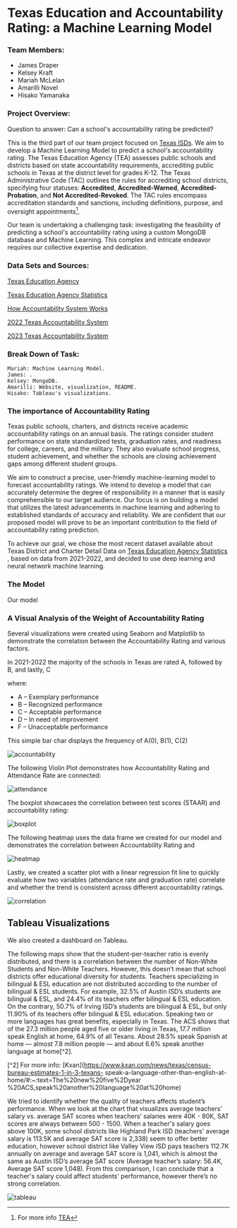 # Texas Education and Accountability Rating: a Machine Learning Model

### Team Members: 
- James Draper
- Kelsey Kraft
- Mariah McLelan
- Amarilli Novel
- Hisako Yamanaka

  
### Project Overview:

Question to answer: Can a school's accountability rating be predicted?

This is the third part of our team project focused on [Texas ISDs](https://github.com/mariahmclelan/TexasISDs). We aim to develop a Machine Learning Model to predict a school's accountability rating. The Texas Education Agency (TEA) assesses public schools and districts based on state accountability requirements, accrediting public schools in Texas at the district level for grades K-12. The Texas Administrative Code (TAC) outlines the rules for accrediting school districts, specifying four statuses: **Accredited**, **Accredited-Warned**, **Accredited-Probation**, and **Not Accredited-Revoked**. The TAC rules encompass accreditation standards and sanctions, including definitions, purpose, and oversight appointments[^1].

[^1]: For more info [TEA](https://tea.texas.gov/texas-schools/accountability)

Our team is undertaking a challenging task: investigating the feasibility of predicting a school's accountability rating using a custom MongoDB database and Machine Learning. This complex and intricate endeavor requires our collective expertise and dedication.

### Data Sets and Sources:

[Texas Education Agency](https://tea.texas.gov/)

[Texas Education Agency Statistics ](https://rptsvr1.tea.texas.gov/perfreport/snapshot/download.html)

[How Accountability System Works](https://tea.texas.gov/texas-schools/accountability/academic-accountability/performance-reporting/how-accountability-ratings-work)

[2022 Texas Accountability System](https://tea.texas.gov/texas-schools/accountability/academic-accountability/performance-reporting/2022-accountability-rating-system)

[2023 Texas Accountability System](https://tea.texas.gov/texas-schools/accountability/academic-accountability/performance-reporting/2023-accountability-system)

### Break Down of Task:

    Mariah: Machine Learning Model.
    James: .
    Kelsey: MongoDB.
    Amarilli: Website, visualization, README. 
    Hisako: Tableau's visualizations.


### The importance of Accountability Rating

Texas public schools, charters, and districts receive academic accountability ratings on an annual basis. The ratings consider student performance on state standardized tests, graduation rates, and readiness for college, careers, and the military. They also evaluate school progress, student achievement, and whether the schools are closing achievement gaps among different student groups.

We aim to construct a precise, user-friendly machine-learning model to forecast accountability ratings. We intend to develop a model that can accurately determine the degree of responsibility in a manner that is easily comprehensible to our target audience. Our focus is on building a model that utilizes the latest advancements in machine learning and adhering to established standards of accuracy and reliability. We are confident that our proposed model will prove to be an important contribution to the field of accountability rating prediction.

To achieve our goal, we chose the most recent dataset available about Texas District and Charter Detail Data on [Texas Education Agency Statistics ](https://rptsvr1.tea.texas.gov/perfreport/snapshot/download.html), based on data from 2021-2022, and decided to use deep learning and neural network machine learning.

### The Model

Our model


### A Visual Analysis of the Weight of Accountability Rating

Several visualizations were created using Seaborn and Matplotlib to demonstrate the correlation between the Accountability Rating and various factors.

In 2021-2022 the majority of the schools in Texas are rated A, followed by B, and lastly, C

where:

- A – Exemplary performance
- B – Recognized performance
- C – Acceptable performance
- D – In need of improvement
- F – Unacceptable performance

This simple bar char displays the frequency of A(0), B(1), C(2)

![accountability](https://github.com/Amarilli/project-4/blob/main/Images/accountability_freq.png)

The following Violin Plot demonstrates how Accountability Rating and Attendance Rate are connected:

![attendance](https://github.com/Amarilli/project-4/blob/main/Images/acc_attendance.png)

The boxplot showcases the correlation between test scores (STAAR) and accountability rating:

![boxplot](https://github.com/Amarilli/project-4/blob/main/Images/boxplot.png)

The following heatmap uses the data frame we created for our model and demonstrates the correlation between Accountability Rating and

![heatmap](https://github.com/Amarilli/project-4/blob/main/website/static/images/heatmap_labeled.png)

Lastly, we created a scatter plot with a linear regression fit line to quickly evaluate how two variables (attendance rate and graduation rate) correlate and whether the trend is consistent across different accountability ratings.

![correlation](https://github.com/Amarilli/project-4/blob/main/Images/correlation.png)

## Tableau Visualizations

We also created a dashboard on Tableau.

The following maps show that the student-per-teacher ratio is evenly distributed, and there is a correlation between the number of Non-White Students and Non-White Teachers. However, this doesn’t mean that school 
districts offer educational diversity for students. Teachers specializing in bilingual & ESL education are not distributed according to the number of bilingual & ESL students. For example, 32.5% of Austin ISD’s students are bilingual & ESL, and 24.4% of its teachers offer bilingual & ESL education. On the contrary, 50.7% of Irving ISD’s students are bilingual & ESL, but only 11.90% of its teachers offer bilingual & ESL education. Speaking two or more languages has great benefits, especially in Texas. The ACS shows that of the 27.3 million people aged five or older living in Texas, 17.7 million speak English at home, 64.9% of all Texans. About 28.5% speak Spanish at home — almost 7.8 million people — and about 6.6% speak another language at home[^2]. 

[^2] For more info: [Kxan](https://www.kxan.com/news/texas/census-bureau-estimates-1-in-3-texans-
speak-a-language-other-than-english-at-home/#:~:text=The%20new%20five%2Dyear
%20ACS,speak%20another%20language%20at%20home)

We tried to identify whether the quality of teachers affects student’s performance. When we look at the chart that visualizes average teachers' salary vs. average SAT scores when teachers’ salaries were 40K - 80K, SAT scores are always between 500 - 1500. When a teacher's salary goes above 100K, some school districts like Highland Park ISD (teachers' average salary is 113.5K and average SAT score is 2,338) seem to offer better education, however school 
district like Valley View ISD pays teachers 112.7K annually on average and average SAT score is 1,041, which is almost the same as Austin ISD’s average SAT score (Average teacher’s salary: 56.4K, Average SAT score 1,048). From this comparison, I can conclude that a teacher's salary could affect students' performance, however there’s no strong correlation.

![tableau](https://github.com/Amarilli/project-4/blob/main/Images/Tableau.png)


